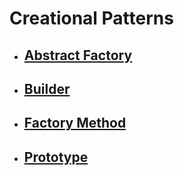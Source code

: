# Creational Patterns

- ## [Abstract Factory](https://github.com/ISSuh/DesignPatterns/tree/master/src/CreationalPatterns/Abstract_Factory)
- ## [Builder](https://github.com/ISSuh/DesignPatterns/tree/master/src/CreationalPatterns/Builder)
- ## [Factory Method](https://github.com/ISSuh/DesignPatterns/tree/master/src/CreationalPatterns/Factory_Method)
- ## [Prototype](https://github.com/ISSuh/DesignPatterns/tree/master/src/CreationalPatterns/Prototype)